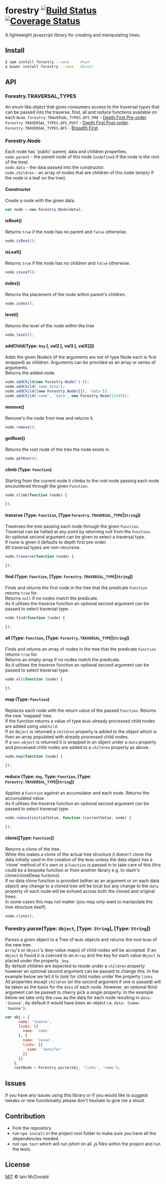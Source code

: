 forestry [![Build Status](https://travis-ci.org/iamcdonald/forestry.svg?branch=master)](https://travis-ci.org/iamcdonald/forestry) [![Coverage Status](https://coveralls.io/repos/iamcdonald/forestry/badge.svg?branch=master&service=github)](https://coveralls.io/github/iamcdonald/forestry?branch=master)
===============

A lightweight javascript library for creating and manipulating trees.

## Install

```sh
$ npm install forestry --save     #npm
$ bower install forestry --save   #bower
```

## API

### Forestry.TRAVERSAL_TYPES
An enum like object that gives consumers access to the traversal types that can be passed into the traverse, find, all and reduce functions available on each `Node`.
`Forestry.TRAVERSAL_TYPES.DFS_PRE` - [Depth First Pre-order](http://en.wikipedia.org/wiki/Tree_traversal#Pre-order).  
`Forestry.TRAVERSAL_TYPES.DFS_POST` - [Depth First Post-order](http://en.wikipedia.org/wiki/Tree_traversal#Post-order).  
`Forestry.TRAVERSAL_TYPES.BFS` - [Breadth First](http://en.wikipedia.org/wiki/Tree_traversal#Breadth-first).  
### Forestry.Node
Each node has 'public' parent, data and children properties.  
`node.parent` - the parent node of this node (`undefined` if the node is the root of the tree).  
`node.data` - the data passed into the constructor.  
`node.children` - an array of nodes that are children of this node (empty if the node is a leaf on the tree).
#### Constructor
Create a node with the given data.  
```js
var node = new Forestry.Node(data);
```
#### isRoot()
Returns `true` if the node has no parent and `false` otherwise.
```js
node.isRoot();
```
#### isLeaf()
Returns `true` if the node has no children and `false` otherwise.
```js
node.isLeaf();
```
#### index()
Returns the placement of the node within parent's children.
```js
node.index();
```
#### level()
Returns the level of the node within the tree
```js
node.level();
```
#### addChild(Type: `Any` [, val2 [, val3 [, valX]]])
Adds the given Node/s (if the arguments are not of type Node each is first wrapped) as children.
Arguments can be provided as an array or series of arguments.  
Returns the added node.
```js
node.addChild(new Forestry.Node('1'));
node.addChild('some data');
node.addChild([new Forestry.Node({}), 'data']);
node.addChild('some', 'data', new Forestry.Node(12345));
```
#### remove()
Remove's the node from tree and returns it.
```js
node.remove();
```
#### getRoot()
Returns the root node of the tree the node exists in.
```js
node.getRoot();
```
#### climb (Type: `Function`)
Starting from the current node it climbs to the root node passing each node encountered through the given `Function`.
```js
node.climb(function (node) {

});
```
#### traverse (Type: `Function`, [Type `Forestry.TRAVERSAL_TYPE`|`String`])
Traverses the tree passing each node through the given `Function`.  
Traversal can be halted at any point by returning null from the `Function`.  
An optional second argument can be given to select a traversal type.  
If none is given it defaults to depth first pre-order.  
All traversal types are non-recursive.
```js
node.traverse(function (node) {

});
```
#### find (Type: `Function`, [Type: `Forestry.TRAVERSAL_TYPE`|`String`])
Finds and returns the first node in the tree that the predicate `Function` returns `true` for.  
Returns `null` if no nodes match the predicate.  
As it utilises the traverse function an optional second argument can be passed to select traversal type.
```js
node.find(function (node) {

});
```
#### all (Type: `Function`, [Type: `Forestry.TRAVERSAL_TYPE`|`String`])
Finds and returns an array of nodes in the tree that the predicate `Function` returns `true` for.  
Returns an empty array if no nodes match the predicate.  
As it utilises the traverse function an optional second argument can be passed to select traversal type.
```js
node.all(function (node) {

});
```
#### map (Type: `Function`)
Replaces each node with the return value of the passed `Function`. Returns the new 'mapped' tree.  
If the function returns a value of type `Node` already processed child nodes are added using `addChild`.  
If an `Object` is returned a `children` property is added to the object which is then an array populated with already processed child nodes.  
If a `non-object` is returned it is wrapped in an object under a `data` property and processed child nodes are added to a `children` property as above.
```js
node.map(function (node) {

});
```
#### reduce (Type: `Any`, Type: `Function`, [Type: `Forestry.TRAVERSAL_TYPE`|`String`])
Applies a `Function` against an accumulator and each node. Returns the accumulated value.  
As it utilises the traverse function an optional second argument can be passed to select traversal type.
```js
node.reduce(initialValue, function (currentValue, node) {

});
```
#### clone([Type: `Function`])
Returns a clone of the tree.  
While this makes a clone of the actual tree structure it doesn't clone the data initially used in the creation of the `Node` unless the data object has a 'clone' method of it's own or a `Function` is passed in to take care of this (this could be a bespoke function or from another library e.g. lo-dash's clone/cloneDeep fuctions).  
If no data clone function is provided (either as an argument or on each data object) any change to a cloned tree will be local but any change to the `data` property of each node will be echoed across both the cloned and original trees.  
In some cases this may not matter (you may only want to manipulate the tree structure itself).
```js
node.clone();
```

### Forestry.parse(Type: `Object`, [Type: `String`], [Type: `String`])
Parses a given object to a Tree of `Node` objects and returns the root `Node` of the new tree.  
`Array`'s or `Object`'s (key-value maps) of child nodes will be accepted. If an `Object` is found it is coerced to an `Array` and the key for each value `Object` is placed under the property `_key`.  
By default children are expected to reside under a `children` property however an optional second argument can be passed to change this. In the example below we tell it to look for child nodes under the property `links`.  
All properties except `children` (or the second argument if one is passed) will be taken as the basis for the `data` of each node. However, an optional third argument can be passed to cherry pick a single property. In the example below we take only the `name` as the data for each node resulting in `data: 'Joanne'`, by default it would have been an object i.e. `data: {name: 'Joanne'}`.  
```js
var obj = {
      name: 'Joanne',
      links: [{
        name: 'Jake'
      }, {
        name: 'Jason',
        links: [{
          name: 'Jennifer'
        }]
      }]
    },
    rootNode = Forestry.parse(obj, 'links', 'name');
```
## Issues
If you have any issues using this library or if you would like to suggest tweaks or new functionality please don't hesitate to give me a shout.  

## Contribution
* Fork the repository.
* run `npm install` in the project root folder to make sure you have all the dependencies needed.
* run `npm test` which will run jshint on all .js files within the project and run the tests.

## License

[MIT](http://opensource.org/licenses/MIT) © Iain McDonald
